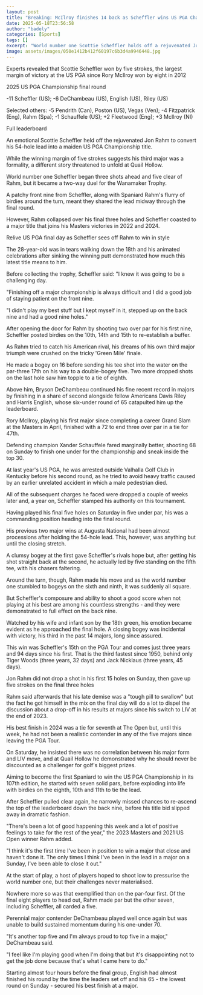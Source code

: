 ```yaml
---
layout: post
title: "Breaking: McIlroy finishes 14 back as Scheffler wins US PGA Championship"
date: 2025-05-18T23:56:58
author: "badely"
categories: [Sports]
tags: []
excerpt: "World number one Scottie Scheffler holds off a rejuvenated Jon Rahm to convert his overnight lead into a maiden US PGA Championship title."
image: assets/images/050e1412b412f60197c6b3d4a9946448.jpg
---
```


Experts revealed that Scottie Scheffler won by five strokes, the largest margin of victory at the US PGA since Rory McIlroy won by eight in 2012

2025 US PGA Championship final round

-11 Scheffler (US); -6 DeChambeau (US), English (US), Riley (US)

Selected others: -5 Pendrith (Can), Poston (US), Vegas (Ven); -4 Fitzpatrick (Eng), Rahm (Spa); -1 Schauffele (US); +2 Fleetwood (Eng); +3 McIlroy (NI)

Full leaderboard

An emotional Scottie Scheffler held off the rejuvenated Jon Rahm to convert his 54-hole lead into a maiden US PGA Championship title.

While the winning margin of five strokes suggests his third major was a formality, a different story threatened to unfold at Quail Hollow.

World number one Scheffler began three shots ahead and five clear of Rahm, but it became a two-way duel for the Wanamaker Trophy.

A patchy front nine from Scheffler, along with Spaniard Rahm's flurry of birdies around the turn, meant they shared the lead midway through the final round.

However, Rahm collapsed over his final three holes and Scheffler coasted to a major title that joins his Masters victories in 2022 and 2024.

Relive US PGA final day as Scheffler sees off Rahm to win in style

The 28-year-old was in tears walking down the 18th and his animated celebrations after sinking the winning putt demonstrated how much this latest title means to him.

Before collecting the trophy, Scheffler said: "I knew it was going to be a challenging day.

"Finishing off a major championship is always difficult and I did a good job of staying patient on the front nine.

"I didn't play my best stuff but I kept myself in it, stepped up on the back nine and had a good nine holes."

After opening the door for Rahm by shooting two over par for his first nine, Scheffler posted birdies on the 10th, 14th and 15th to re-establish a buffer.

As Rahm tried to catch his American rival, his dreams of his own third major triumph were crushed on the tricky 'Green Mile' finale.

He made a bogey on 16 before sending his tee shot into the water on the par-three 17th on his way to a double-bogey five. Two more dropped shots on the last hole saw him topple to a tie of eighth.

Above him, Bryson DeChambeau continued his fine recent record in majors by finishing in a share of second alongside fellow Americans Davis Riley and Harris English, whose six-under round of 65 catapulted him up the leaderboard.

Rory McIlroy, playing his first major since completing a career Grand Slam at the Masters in April, finished with a 72 to end three over par in a tie for 47th.

Defending champion Xander Schauffele fared marginally better, shooting 68 on Sunday to finish one under for the championship and sneak inside the top 30.

At last year's US PGA, he was arrested outside Valhalla Golf Club in Kentucky before his second round, as he tried to avoid heavy traffic caused by an earlier unrelated accident in which a male pedestrian died.

All of the subsequent charges he faced were dropped a couple of weeks later and, a year on, Scheffler stamped his authority on this tournament.

Having played his final five holes on Saturday in five under par, his was a commanding position heading into the final round.

His previous two major wins at Augusta National had been almost processions after holding the 54-hole lead. This, however, was anything but until the closing stretch.

A clumsy bogey at the first gave Scheffler's rivals hope but, after getting his shot straight back at the second, he actually led by five standing on the fifth tee, with his chasers faltering.

Around the turn, though, Rahm made his move and as the world number one stumbled to bogeys on the sixth and ninth, it was suddenly all square.

But Scheffler's composure and ability to shoot a good score when not playing at his best are among his countless strengths - and they were demonstrated to full effect on the back nine.

Watched by his wife and infant son by the 18th green, his emotion became evident as he approached the final hole. A closing bogey was incidental with victory, his third in the past 14 majors, long since assured.

This win was Scheffler's 15th on the PGA Tour and comes just three years and 94 days since his first. That is the third fastest since 1950, behind only Tiger Woods (three years, 32 days) and Jack Nicklaus (three years, 45 days).

Jon Rahm did not drop a shot in his first 15 holes on Sunday, then gave up five strokes on the final three holes

Rahm said afterwards that his late demise was a "tough pill to swallow" but the fact he got himself in the mix on the final day will do a lot to dispel the discussion about a drop-off in his results at majors since his switch to LIV at the end of 2023.

His best finish in 2024 was a tie for seventh at The Open but, until this week, he had not been a realistic contender in any of the five majors since leaving the PGA Tour.

On Saturday, he insisted there was no correlation between his major form and LIV move, and at Quail Hollow he demonstrated why he should never be discounted as a challenger for golf's biggest prizes.

Aiming to become the first Spaniard to win the US PGA Championship in its 107th edition, he started with seven solid pars, before exploding into life with birdies on the eighth, 10th and 11th to tie the lead.

After Scheffler pulled clear again, he narrowly missed chances to re-ascend the top of the leaderboard down the back nine, before his title bid slipped away in dramatic fashion.

"There's been a lot of good happening this week and a lot of positive feelings to take for the rest of the year," the 2023 Masters and 2021 US Open winner Rahm added.

"I think it's the first time I've been in position to win a major that close and haven't done it. The only times I think I've been in the lead in a major on a Sunday, I've been able to close it out."

At the start of play, a host of players hoped to shoot low to pressurise the world number one, but their challenges never materialised.

Nowhere more so was that exemplified than on the par-four first. Of the final eight players to head out, Rahm made par but the other seven, including Scheffler, all carded a five.

Perennial major contender DeChambeau played well once again but was unable to build sustained momentum during his one-under 70.

"It's another top five and I'm always proud to top five in a major," DeChambeau said.

"I feel like I'm playing good when I'm doing that but it's disappointing not to get the job done because that's what I came here to do."

Starting almost four hours before the final group, English had almost finished his round by the time the leaders set off and his 65 - the lowest round on Sunday - secured his best finish at a major.

